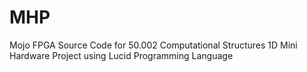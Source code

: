 # MHP
Mojo FPGA Source Code for 50.002 Computational Structures 1D Mini Hardware Project using Lucid Programming Language

